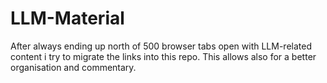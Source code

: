 # LLM-Material
After always ending up north of 500 browser tabs open with LLM-related content i try to migrate the links into this repo. This allows also for a better organisation and commentary.
